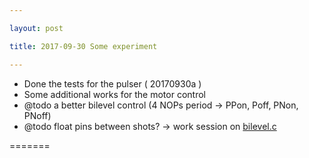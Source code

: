 ```yaml
---

layout: post

title: 2017-09-30 Some experiment

---
```



-   Done the tests for the pulser ( 20170930a )
-   Some additional works for the motor control
-   @todo a better bilevel control (4 NOPs period -&gt; PPon, Poff,
    PNon, PNoff)
-   @todo float pins between shots? -&gt; work session on
    [bilevel.c](/tobo/alt.tobo/test/bilevel.c)

=======

